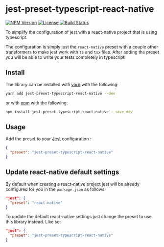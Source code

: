 # jest-preset-typescript-react-native

[![NPM Version][npm-img]][npm-link]
[![License][license-img]][license-link]
[![Build Status][build-img]][build-link]

To simplify the configuration of jest with a react-native project that is using typescript. 

The configuration is simply just the `react-native` preset with a couple other transformers to make jest work with `ts` and `tsx` files. After adding the preset you will be able to write your tests completely in typescript! 

## Install

The library can be installed with [yarn](https://yarnpkg.com) with the following:
```bash
yarn add jest-preset-typescript-react-native --dev
```

or with [npm](https://www.npmjs.com) with the following:

```bash
npm install jest-preset-typescript-react-native --save-dev
```


## Usage

Add the preset to your [Jest](https://facebook.github.io/jest/docs/configuration.html) configuration :

```json
{
  "preset": "jest-preset-typescript-react-native"
}
```

## Update react-native default settings

By default when creating a react-native project jest will be already configured for you in the `package.json` as follows:

```json
"jest": {
  "preset": "react-native"
}
```

To update the default react-native settings just change the preset to use this library instead. Like so:

```json
"jest": {
  "preset": "jest-preset-typescript-react-native"
}
```

[npm-img]: https://img.shields.io/npm/v/jest-preset-typescript-react-native.svg?style=flat-square
[npm-link]: https://www.npmjs.com/package/jest-preset-typescript-react-native
[license-img]: https://img.shields.io/npm/l/jest-preset-typescript-react-native.svg?style=flat-square
[license-link]: LICENSE.md
[build-img]: https://travis-ci.org/petester42/jest-preset-typescript-react-native.svg?branch=master
[build-link]: https://travis-ci.org/petester42/jest-preset-typescript-react-native